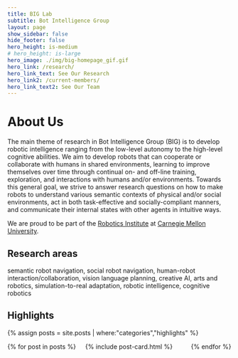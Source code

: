 ```yaml
---
title: BIG Lab
subtitle: Bot Intelligence Group
layout: page
show_sidebar: false
hide_footer: false
hero_height: is-medium
# hero_height: is-large
hero_image: ./img/big-homepage_gif.gif
hero_link: /research/
hero_link_text: See Our Research
hero_link2: /current-members/
hero_link_text2: See Our Team
---
```


# About Us

The main theme of research in Bot Intelligence Group (BIG) is to develop robotic intelligence ranging 
from the low-level autonomy to the high-level cognitive abilities. We aim to develop robots that can 
cooperate or collaborate with humans in shared environments, learning to improve themselves over time 
through continual on- and off-line training, exploration, and interactions with humans and/or environments. 
Towards this general goal, we strive to answer research questions on how to make robots to understand 
various semantic contexts of physical and/or social environments, act in both task-effective and 
socially-compliant manners, and communicate their internal states with other agents in intuitive ways.

We are proud to be part of the [Robotics Institute](https://www.ri.cmu.edu/)
at [Carnegie Mellon University](https://www.cmu.edu/).

## Research areas 

semantic robot navigation, social robot navigation, human-robot interaction/collaboration, vision 
language planning, creative AI, arts and robotics, simulation-to-real adaptation, robotic intelligence, 
cognitive robotics


## Highlights

{% assign posts = site.posts | where:"categories","highlights" %}
<div class="columns is-multiline">
    {% for post in posts %}
    <div class="column is-4-desktop is-6-tablet">
        {% include post-card.html %}
    </div>
    {% endfor %}
</div>
